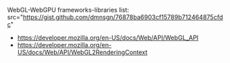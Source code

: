 
WebGL-WebGPU frameworks-libraries list:
src="https://gist.github.com/dmnsgn/76878ba6903cf15789b712464875cfdc"

- https://developer.mozilla.org/en-US/docs/Web/API/WebGL_API 
- https://developer.mozilla.org/en-US/docs/Web/API/WebGL2RenderingContext 
